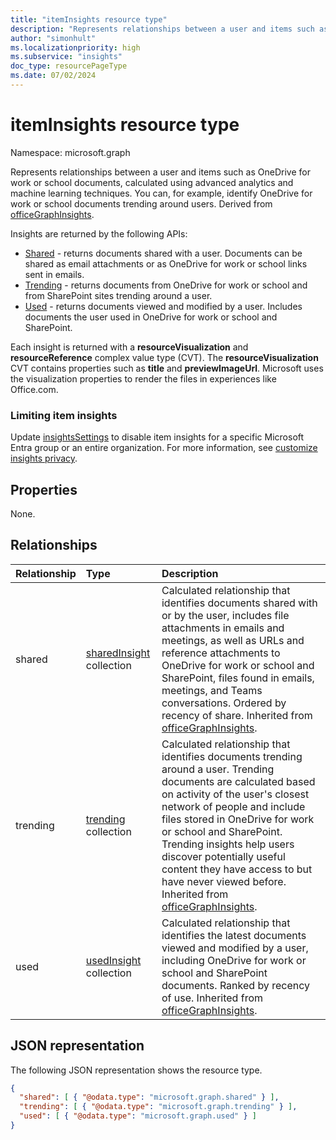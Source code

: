 ```yaml
---
title: "itemInsights resource type"
description: "Represents relationships between a user and items such as OneDrive for work or school documents, calculated using advanced analytics and machine learning techniques."
author: "simonhult"
ms.localizationpriority: high
ms.subservice: "insights"
doc_type: resourcePageType
ms.date: 07/02/2024
---
```


# itemInsights resource type

Namespace: microsoft.graph

Represents relationships between a user and items such as OneDrive for work or school documents, calculated using advanced analytics and machine learning techniques. You can, for example, identify OneDrive for work or school documents trending around users. Derived from [officeGraphInsights](officegraphinsights.md).

Insights are returned by the following APIs:

- [Shared](insights-shared.md) - returns documents shared with a user. Documents can be shared as email attachments or as OneDrive for work or school links sent in emails.
- [Trending](insights-trending.md) - returns documents from OneDrive for work or school and from SharePoint sites trending around a user.
- [Used](insights-used.md) - returns documents viewed and modified by a user. Includes documents the user used in OneDrive for work or school and SharePoint.

Each insight is returned with a **resourceVisualization** and **resourceReference** complex value type (CVT). The **resourceVisualization** CVT contains properties such as **title** and **previewImageUrl**. Microsoft uses the visualization properties to render the files in experiences like Office.com.

### Limiting item insights

Update [insightsSettings](insightssettings.md) to disable item insights for a specific Microsoft Entra group or an entire organization. For more information, see [customize insights privacy](/graph/insights-customize-item-insights-privacy).

## Properties

None.

## Relationships

| Relationship      | Type          | Description  |
| :------------- |:---------------| :-------------|
| shared        | [sharedInsight](insights-shared.md) collection        | Calculated relationship that identifies documents shared with or by the user, includes file attachments in emails and meetings, as well as URLs and reference attachments to OneDrive for work or school and SharePoint, files found in emails, meetings, and Teams conversations. Ordered by recency of share. Inherited from [officeGraphInsights](officegraphinsights.md).|
| trending        | [trending](insights-trending.md) collection        | Calculated relationship that identifies documents trending around a user. Trending documents are calculated based on activity of the user's closest network of people and include files stored in OneDrive for work or school and SharePoint. Trending insights help users discover potentially useful content they have access to but have never viewed before. Inherited from [officeGraphInsights](officegraphinsights.md).|
| used        | [usedInsight](insights-used.md) collection        | Calculated relationship that identifies the latest documents viewed and modified by a user, including OneDrive for work or school and SharePoint documents. Ranked by recency of use. Inherited from [officeGraphInsights](officegraphinsights.md).|

## JSON representation

The following JSON representation shows the resource type.
<!-- {
  "blockType": "resource",
  "keyProperty":"id",
  "baseType":"microsoft.graph.officeGraphInsights",
  "optionalProperties": [
    "trending",
    "used",
    "shared"
  ],
  "@odata.type": "microsoft.graph.itemInsights"
}-->

```json
{
  "shared": [ { "@odata.type": "microsoft.graph.shared" } ],
  "trending": [ { "@odata.type": "microsoft.graph.trending" } ],
  "used": [ { "@odata.type": "microsoft.graph.used" } ]
}
```
